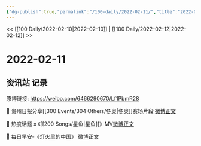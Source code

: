 ```yaml
---
{"dg-publish":true,"permalink":"/100-daily/2022-02-11/","title":"2022-02-11"}
---
```



<< [[100 Daily/2022-02-10\|2022-02-10]] | [[100 Daily/2022-02-12\|2022-02-12]] >>

# 2022-02-11

## 资讯站 记录

原博链接: https://weibo.com/6466290670/Lf1PbmR28

💫 贵州日报分享[[300 Events/304 Others/冬奥\|冬奥]]赛场片段 [微博正文](https://weibo.com/detail/4735699183735749)

💫 热度话题 x 《[[200 Songs/星鱼\|星鱼]]》MV[微博正文](https://weibo.com/detail/4735709900440042)

💫 每日早安-《灯火里的中国》 [微博正文](https://weibo.com/detail/4735596944165069)

